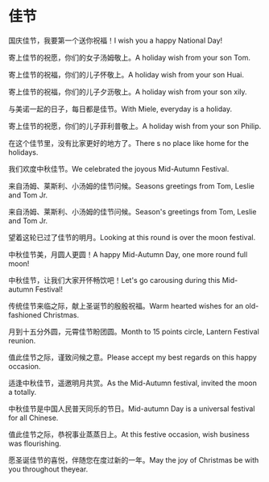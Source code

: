 # 佳节

<p><span class="chinese">国庆佳节，我要第一个送你祝福！</span><span class="english">I wish you a happy National Day!</span></p>

<p><span class="chinese">寄上佳节的祝愿，你们的女子汤姆敬上。</span><span class="english">A holiday wish from your son Tom.</span></p>

<p><span class="chinese">寄上佳节的祝福，你们的儿子怀敬上。</span><span class="english">A holiday wish from your son Huai.</span></p>

<p><span class="chinese">寄上佳节的祝福，你们的儿子夕沥敬上。</span><span class="english">A holiday wish from your son xily.</span></p>

<p><span class="chinese">与美诺一起的日子，每日都是佳节。</span><span class="english">With Miele, everyday is a holiday.</span></p>

<p><span class="chinese">寄上佳节的祝愿，你们的儿子菲利普敬上。</span><span class="english">A holiday wish from your son Philip.</span></p>

<p><span class="chinese">在这个佳节里，没有比家更好的地方了。</span><span class="english">There s no place like home for the holidays.</span></p>

<p><span class="chinese">我们欢度中秋佳节。</span><span class="english">We celebrated the joyous Mid-Autumn Festival.</span></p>

<p><span class="chinese">来自汤姆、莱斯利、小汤姆的佳节问候。</span><span class="english">Seasons greetings from Tom, Leslie and Tom Jr.</span></p>

<p><span class="chinese">来自汤姆、莱斯利、小汤姆的佳节问候。</span><span class="english">Season's greetings from Tom, Leslie and Tom Jr.</span></p>

<p><span class="chinese">望着这轮已过了佳节的明月。</span><span class="english">Looking at this round is over the moon festival.</span></p>

<p><span class="chinese">中秋佳节美，月圆人更圆！</span><span class="english">A happy Mid-Autumn Day, one more round full moon!</span></p>

<p><span class="chinese">中秋佳节，让我们大家开怀畅饮吧！</span><span class="english">Let's go carousing during this Mid-autumn Festival!</span></p>

<p><span class="chinese">传统佳节来临之际，献上圣诞节的殷殷祝福。</span><span class="english">Warm hearted wishes for an old-fashioned Christmas.</span></p>

<p><span class="chinese">月到十五分外圆，元霄佳节盼团圆。</span><span class="english">Month to 15 points circle, Lantern Festival reunion.</span></p>

<p><span class="chinese">值此佳节之际，谨致问候之意。</span><span class="english">Please accept my best regards on this happy occasion.</span></p>

<p><span class="chinese">适逢中秋佳节，遥邀明月共赏。</span><span class="english">As the Mid-Autumn festival, invited the moon a totally.</span></p>

<p><span class="chinese">中秋佳节是中国人民普天同乐的节日。</span><span class="english">Mid-autumn Day is a universal festival for all Chinese.</span></p>

<p><span class="chinese">值此佳节之际，恭祝事业蒸蒸日上。</span><span class="english">At this festive occasion, wish business was flourishing.</span></p>

<p><span class="chinese">愿圣诞佳节的喜悦，伴随您在度过新的一年。</span><span class="english">May the joy of Christmas be with you throughout theyear.</span></p>


